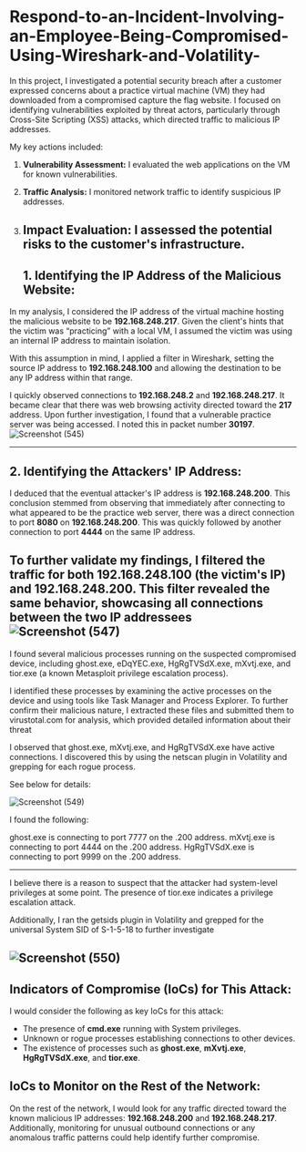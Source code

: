 # Respond-to-an-Incident-Involving-an-Employee-Being-Compromised-Using-Wireshark-and-Volatility-

In this project, I investigated a potential security breach after a customer expressed concerns about a practice virtual machine (VM) they had downloaded from a compromised capture the flag website. I focused on identifying vulnerabilities exploited by threat actors, particularly through Cross-Site Scripting (XSS) attacks, which directed traffic to malicious IP addresses.

My key actions included:

1. **Vulnerability Assessment:** I evaluated the web applications on the VM for known vulnerabilities.
2. **Traffic Analysis:** I monitored network traffic to identify suspicious IP addresses.
3. **Impact Evaluation:** I assessed the potential risks to the customer's infrastructure.
   ----------------------------------------------------------------------------------------------------
   
   ## 1. **Identifying the IP Address of the Malicious Website:**

In my analysis, I considered the IP address of the virtual machine hosting the malicious website to be **192.168.248.217**. Given the client's hints that the victim was “practicing” with a local VM, I assumed the victim was using an internal IP address to maintain isolation. 

With this assumption in mind, I applied a filter in Wireshark, setting the source IP address to **192.168.248.100** and allowing the destination to be any IP address within that range. 

I quickly observed connections to **192.168.248.2** and **192.168.248.217**. It became clear that there was web browsing activity directed toward the **217** address. Upon further investigation, I found that a vulnerable practice server was being accessed. I noted this in packet number **30197**.
![Screenshot (545)](https://github.com/user-attachments/assets/20a46387-9856-4a52-a61d-0de61fa47de7)

_________________________________________________________________________________________________________________________________________

## 2. **Identifying the Attackers' IP Address:**

I deduced that the eventual attacker's IP address is **192.168.248.200**. This conclusion stemmed from observing that immediately after connecting to what appeared to be the practice web server, there was a direct connection to port **8080** on **192.168.248.200**. This was quickly followed by another connection to port **4444** on the same IP address.

To further validate my findings, I filtered the traffic for both **192.168.248.100** (the victim's IP) and **192.168.248.200**. This filter revealed the same behavior, showcasing all connections between the two IP addressees 
![Screenshot (547)](https://github.com/user-attachments/assets/10b7cff3-7e5b-49df-89c6-b0c5bef3bc53)
--------------------------------------------------------------------------------------------------------

I found several malicious processes running on the suspected compromised device, including ghost.exe, eDqYEC.exe, HgRgTVSdX.exe, mXvtj.exe, and tior.exe (a known Metasploit privilege escalation process).

I identified these processes by examining the active processes on the device and using tools like Task Manager and Process Explorer. To further confirm their malicious nature, I extracted these files and submitted them to virustotal.com for analysis, which provided detailed information about their threat

I observed that ghost.exe, mXvtj.exe, and HgRgTVSdX.exe have active connections. I discovered this by using the netscan plugin in Volatility and grepping for each rogue process.

See below for details:

![Screenshot (549)](https://github.com/user-attachments/assets/58b5e629-6f50-47a6-a8c9-e29d76ae2bce)

I found the following:

ghost.exe is connecting to port 7777 on the .200 address.
mXvtj.exe is connecting to port 4444 on the .200 address.
HgRgTVSdX.exe is connecting to port 9999 on the .200 address.


---------------------------------------------------------------------------------------------------

 I believe there is a reason to suspect that the attacker had system-level privileges at some point. The presence of tior.exe indicates a privilege escalation attack.

Additionally, I ran the getsids plugin in Volatility and grepped for the universal System SID of S-1-5-18 to further investigate

![Screenshot (550)](https://github.com/user-attachments/assets/3774cb9b-645d-41dd-bd0f-61e2ce8a5252)
--------------------------------------------------------------------------------------------------------------------


## **Indicators of Compromise (IoCs) for This Attack:**

I would consider the following as key IoCs for this attack:

- The presence of **cmd.exe** running with System privileges.
- Unknown or rogue processes establishing connections to other devices.
- The existence of processes such as **ghost.exe**, **mXvtj.exe**, **HgRgTVSdX.exe**, and **tior.exe**.

## **IoCs to Monitor on the Rest of the Network:**

On the rest of the network, I would look for any traffic directed toward the known malicious IP addresses: **192.168.248.200** and **192.168.248.217**. Additionally, monitoring for unusual outbound connections or any anomalous traffic patterns could help identify further compromise.




